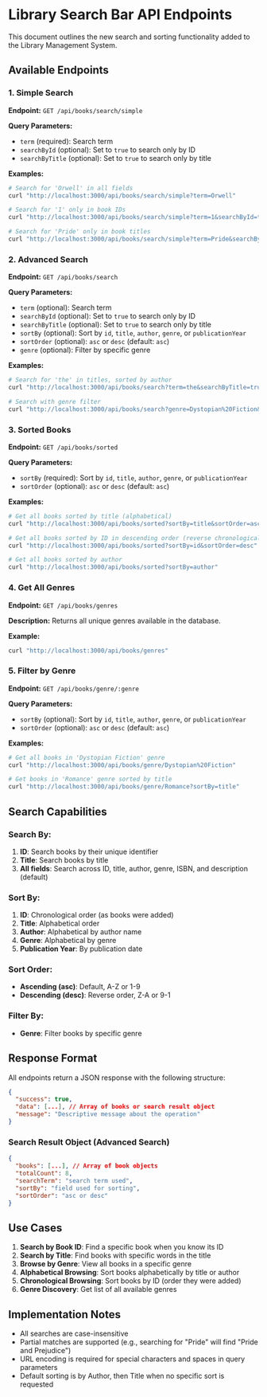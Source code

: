 # Library Search Bar API Endpoints

This document outlines the new search and sorting functionality added to the Library Management System.

## Available Endpoints

### 1. Simple Search
**Endpoint:** `GET /api/books/search/simple`

**Query Parameters:**
- `term` (required): Search term
- `searchById` (optional): Set to `true` to search only by ID
- `searchByTitle` (optional): Set to `true` to search only by title

**Examples:**
```bash
# Search for 'Orwell' in all fields
curl "http://localhost:3000/api/books/search/simple?term=Orwell"

# Search for '1' only in book IDs
curl "http://localhost:3000/api/books/search/simple?term=1&searchById=true"

# Search for 'Pride' only in book titles
curl "http://localhost:3000/api/books/search/simple?term=Pride&searchByTitle=true"
```

### 2. Advanced Search
**Endpoint:** `GET /api/books/search`

**Query Parameters:**
- `term` (optional): Search term
- `searchById` (optional): Set to `true` to search only by ID
- `searchByTitle` (optional): Set to `true` to search only by title
- `sortBy` (optional): Sort by `id`, `title`, `author`, `genre`, or `publicationYear`
- `sortOrder` (optional): `asc` or `desc` (default: `asc`)
- `genre` (optional): Filter by specific genre

**Examples:**
```bash
# Search for 'the' in titles, sorted by author
curl "http://localhost:3000/api/books/search?term=the&searchByTitle=true&sortBy=author&sortOrder=asc"

# Search with genre filter
curl "http://localhost:3000/api/books/search?genre=Dystopian%20Fiction&sortBy=title"
```

### 3. Sorted Books
**Endpoint:** `GET /api/books/sorted`

**Query Parameters:**
- `sortBy` (required): Sort by `id`, `title`, `author`, `genre`, or `publicationYear`
- `sortOrder` (optional): `asc` or `desc` (default: `asc`)

**Examples:**
```bash
# Get all books sorted by title (alphabetical)
curl "http://localhost:3000/api/books/sorted?sortBy=title&sortOrder=asc"

# Get all books sorted by ID in descending order (reverse chronological)
curl "http://localhost:3000/api/books/sorted?sortBy=id&sortOrder=desc"

# Get all books sorted by author
curl "http://localhost:3000/api/books/sorted?sortBy=author"
```

### 4. Get All Genres
**Endpoint:** `GET /api/books/genres`

**Description:** Returns all unique genres available in the database.

**Example:**
```bash
curl "http://localhost:3000/api/books/genres"
```

### 5. Filter by Genre
**Endpoint:** `GET /api/books/genre/:genre`

**Query Parameters:**
- `sortBy` (optional): Sort by `id`, `title`, `author`, `genre`, or `publicationYear`
- `sortOrder` (optional): `asc` or `desc` (default: `asc`)

**Examples:**
```bash
# Get all books in 'Dystopian Fiction' genre
curl "http://localhost:3000/api/books/genre/Dystopian%20Fiction"

# Get books in 'Romance' genre sorted by title
curl "http://localhost:3000/api/books/genre/Romance?sortBy=title"
```

## Search Capabilities

### Search By:
1. **ID**: Search books by their unique identifier
2. **Title**: Search books by title
3. **All fields**: Search across ID, title, author, genre, ISBN, and description (default)

### Sort By:
1. **ID**: Chronological order (as books were added)
2. **Title**: Alphabetical order
3. **Author**: Alphabetical by author name
4. **Genre**: Alphabetical by genre
5. **Publication Year**: By publication date

### Sort Order:
- **Ascending (asc)**: Default, A-Z or 1-9
- **Descending (desc)**: Reverse order, Z-A or 9-1

### Filter By:
- **Genre**: Filter books by specific genre

## Response Format

All endpoints return a JSON response with the following structure:

```json
{
  "success": true,
  "data": [...], // Array of books or search result object
  "message": "Descriptive message about the operation"
}
```

### Search Result Object (Advanced Search)
```json
{
  "books": [...], // Array of book objects
  "totalCount": 8,
  "searchTerm": "search term used",
  "sortBy": "field used for sorting",
  "sortOrder": "asc or desc"
}
```

## Use Cases

1. **Search by Book ID**: Find a specific book when you know its ID
2. **Search by Title**: Find books with specific words in the title
3. **Browse by Genre**: View all books in a specific genre
4. **Alphabetical Browsing**: Sort books alphabetically by title or author
5. **Chronological Browsing**: Sort books by ID (order they were added)
6. **Genre Discovery**: Get list of all available genres

## Implementation Notes

- All searches are case-insensitive
- Partial matches are supported (e.g., searching for "Pride" will find "Pride and Prejudice")
- URL encoding is required for special characters and spaces in query parameters
- Default sorting is by Author, then Title when no specific sort is requested